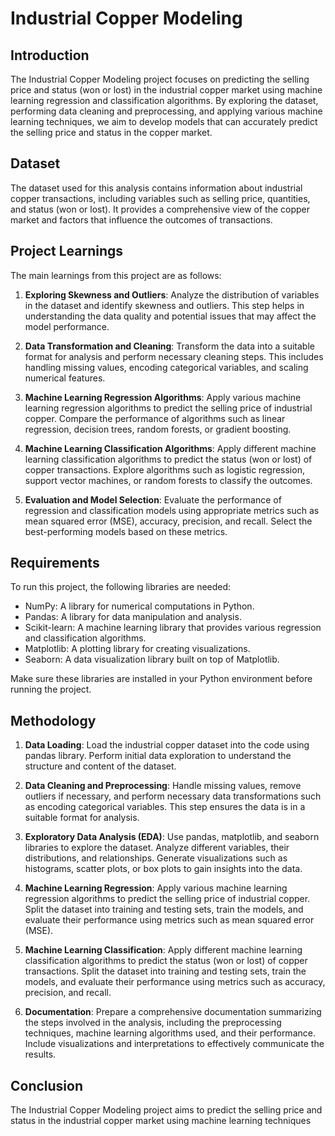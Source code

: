 # Industrial Copper Modeling

## Introduction
The Industrial Copper Modeling project focuses on predicting the selling price and status (won or lost) in the industrial copper market using machine learning regression and classification algorithms. By exploring the dataset, performing data cleaning and preprocessing, and applying various machine learning techniques, we aim to develop models that can accurately predict the selling price and status in the copper market.

## Dataset
The dataset used for this analysis contains information about industrial copper transactions, including variables such as selling price, quantities, and status (won or lost). It provides a comprehensive view of the copper market and factors that influence the outcomes of transactions.

## Project Learnings
The main learnings from this project are as follows:

1. **Exploring Skewness and Outliers**: Analyze the distribution of variables in the dataset and identify skewness and outliers. This step helps in understanding the data quality and potential issues that may affect the model performance.

2. **Data Transformation and Cleaning**: Transform the data into a suitable format for analysis and perform necessary cleaning steps. This includes handling missing values, encoding categorical variables, and scaling numerical features.

3. **Machine Learning Regression Algorithms**: Apply various machine learning regression algorithms to predict the selling price of industrial copper. Compare the performance of algorithms such as linear regression, decision trees, random forests, or gradient boosting.

4. **Machine Learning Classification Algorithms**: Apply different machine learning classification algorithms to predict the status (won or lost) of copper transactions. Explore algorithms such as logistic regression, support vector machines, or random forests to classify the outcomes.

5. **Evaluation and Model Selection**: Evaluate the performance of regression and classification models using appropriate metrics such as mean squared error (MSE), accuracy, precision, and recall. Select the best-performing models based on these metrics.

## Requirements
To run this project, the following libraries are needed:

- NumPy: A library for numerical computations in Python.
- Pandas: A library for data manipulation and analysis.
- Scikit-learn: A machine learning library that provides various regression and classification algorithms.
- Matplotlib: A plotting library for creating visualizations.
- Seaborn: A data visualization library built on top of Matplotlib.

Make sure these libraries are installed in your Python environment before running the project.

## Methodology

1. **Data Loading**: Load the industrial copper dataset into the code using pandas library. Perform initial data exploration to understand the structure and content of the dataset.

2. **Data Cleaning and Preprocessing**: Handle missing values, remove outliers if necessary, and perform necessary data transformations such as encoding categorical variables. This step ensures the data is in a suitable format for analysis.

3. **Exploratory Data Analysis (EDA)**: Use pandas, matplotlib, and seaborn libraries to explore the dataset. Analyze different variables, their distributions, and relationships. Generate visualizations such as histograms, scatter plots, or box plots to gain insights into the data.

4. **Machine Learning Regression**: Apply various machine learning regression algorithms to predict the selling price of industrial copper. Split the dataset into training and testing sets, train the models, and evaluate their performance using metrics such as mean squared error (MSE).

5. **Machine Learning Classification**: Apply different machine learning classification algorithms to predict the status (won or lost) of copper transactions. Split the dataset into training and testing sets, train the models, and evaluate their performance using metrics such as accuracy, precision, and recall.

6. **Documentation**: Prepare a comprehensive documentation summarizing the steps involved in the analysis, including the preprocessing techniques, machine learning algorithms used, and their performance. Include visualizations and interpretations to effectively communicate the results.

## Conclusion
The Industrial Copper Modeling project aims to predict the selling price and status in the industrial copper market using machine learning techniques
